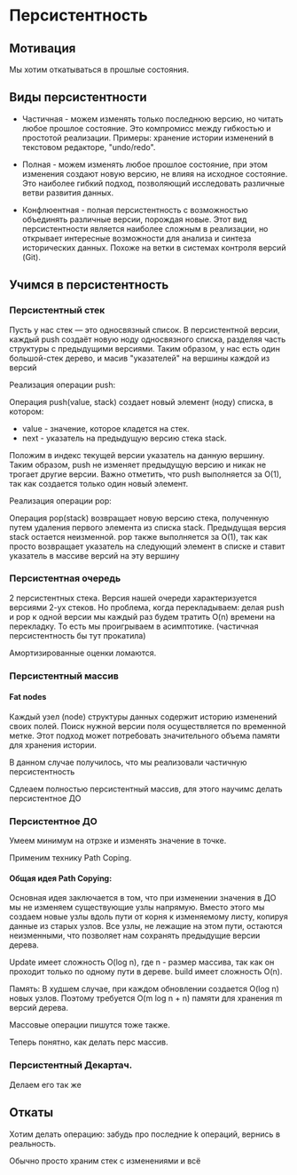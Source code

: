 # Персистентность

## Мотивация

Мы хотим откатываться в прошлые состояния.

## Виды персистентности

-  Частичная - можем изменять только последнюю версию, но читать любое прошлое состояние. Это компромисс между гибкостью и простотой реализации. Примеры: хранение истории изменений в текстовом редакторе, "undo/redo".

-  Полная - можем изменять любое прошлое состояние, при этом изменения создают новую версию, не влияя на исходное состояние. Это наиболее гибкий подход, позволяющий исследовать различные ветви развития данных. 

-  Конфлюентная - полная персистентность с возможностью объединять различные версии, порождая новые. Этот вид персистентности является наиболее сложным в реализации, но открывает интересные возможности для анализа и синтеза исторических данных. Похоже на ветки в системах контроля версий (Git).

## Учимся в персистентность

### Персистентный стек


Пусть у нас стек — это односвязный список.  В персистентной версии, каждый push создаёт новую ноду односвязного списка, разделяя часть структуры с предыдущими версиями.  Таким образом, у нас есть один большой-стек дерево, и масив "указателей" на вершины каждой из версий

Реализация операции push:

Операция push(value, stack) создает новый элемент (ноду) списка, в котором:

-  value - значение, которое кладется на стек.
-   next - указатель на предыдущую версию стека stack.

Положим в индекс текущей версии указатель на данную вершину. Таким образом,  push не изменяет предыдущую версию и никак не трогает другие версии.  Важно отметить, что push выполняется за O(1), так как создается только один новый элемент.

Реализация операции pop:

Операция pop(stack) возвращает новую версию стека, полученную путем удаления первого элемента из списка stack. Предыдущая версия stack остается неизменной.  pop также выполняется за O(1), так как просто возвращает указатель на следующий элемент в списке и ставит указатель в массиве версий на эту вершину

### Персистентная очередь

2 персистентных стека. Версия нашей очереди характеризуется версиями 2-ух стеков. Но проблема, когда перекладываем: делая push и pop к одной версии мы каждый раз будем тратить O(n) времени на перекладку. То есть мы проигрываем в асимптотике. (частичная персистентность бы тут прокатила)

Амортизированные оценки ломаются.


### Персистентный массив

#### Fat nodes

Каждый узел (node) структуры данных содержит историю изменений своих полей. Поиск нужной версии поля осуществляется по временной метке. Этот подход может потребовать значительного объема памяти для хранения истории.

В данном случае получилось, что мы реализовали частичную персистентность

Сдлеаем полностью персистентный массив, для этого научимс делать персистентное ДО

### Персистентное ДО

Умеем минимум на отрзке и изменять значение в точке.

Применим технику Path Coping.

#### Общая идея Path Copying:

Основная идея заключается в том, что при изменении значения в ДО мы не изменяем существующие узлы напрямую. Вместо этого мы создаем новые узлы вдоль пути от корня к изменяемому листу, копируя данные из старых узлов. Все узлы, не лежащие на этом пути, остаются неизменными, что позволяет нам сохранять предыдущие версии дерева.

Update имеет сложность O(log n), где n - размер массива, так как он проходит только по одному пути в дереве. build имеет сложность O(n).

Память: В худшем случае, при каждом обновлении создается O(log n) новых узлов. Поэтому требуется O(m log n + n) памяти для хранения m версий дерева.

Массовые операции пишутся тоже также.

Теперь понятно, как делать перс массив.

### Персистентный Декартач.

Делаем его так же

## Откаты

Хотим делать операцию: забудь про последние k операций, вернись в реальность.

Обычно просто храним стек с изменениями и всё